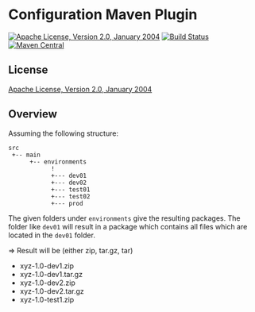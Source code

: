 Configuration Maven Plugin
==========================

[![Apache License, Version 2.0, January 2004](https://img.shields.io/github/license/khmarbaise/configuration-maven-plugin.svg?label=License)](http://www.apache.org/licenses/)
[![Build Status](https://travis-ci.org/khmarbaise/configuration-maven-plugin.svg?branch=master)](https://travis-ci.org/khmarbaise/configuration-maven-plugin)
[![Maven Central](https://img.shields.io/maven-central/v/com.soebes.maven.plugins/configuration-maven-plugin.svg?label=Maven%20Central)](http://search.maven.org/#search%7Cga%7C1%7Ccom.soebes.maven.plugins)

License
-------
[Apache License, Version 2.0, January 2004](http://www.apache.org/licenses/)


Overview
--------

Assuming the following structure:

    src
     +-- main
          +-- environments
                !
                +--- dev01
                +--- dev02
                +--- test01
                +--- test02
                +--- prod


The given folders under `environments` give the resulting packages.
The folder like `dev01` will result in a package which contains
all files which are located in the `dev01` folder.


 => Result will be (either zip, tar.gz, tar)

 * xyz-1.0-dev1.zip
 * xyz-1.0-dev1.tar.gz
 * xyz-1.0-dev2.zip
 * xyz-1.0-dev2.tar.gz
 * xyz-1.0-test1.zip

